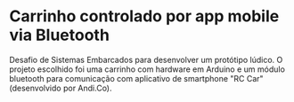# Carrinho controlado por app mobile via Bluetooth

Desafio de Sistemas Embarcados para desenvolver um protótipo lúdico. O projeto escolhido foi uma carrinho com hardware em Arduino e um módulo bluetooth para comunicação com aplicativo de smartphone "RC Car" (desenvolvido por Andi.Co).
